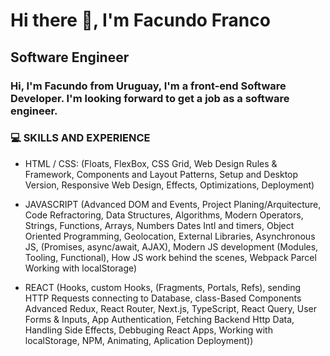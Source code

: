 # Hi there 👋, I'm Facundo Franco
## Software Engineer

### Hi, I'm Facundo from Uruguay, I'm a front-end Software Developer. I'm looking forward to get a job as a software engineer.

### 💻  SKILLS AND EXPERIENCE
  
* HTML / CSS: (Floats, FlexBox, CSS Grid, Web Design Rules & Framework, Components and Layout Patterns, Setup and Desktop Version, Responsive Web Design, Effects, Optimizations, Deployment)

* JAVASCRIPT (Advanced DOM and Events, Project Planing/Arquitecture, Code Refractoring, Data Structures, Algorithms, Modern Operators, Strings, Functions, Arrays, Numbers Dates Intl and timers, Object Oriented Programming, Geolocation, External Libraries, Asynchronous JS, (Promises, async/await, AJAX), Modern JS development (Modules, Tooling, Functional), How JS work behind the scenes, Webpack Parcel Working with localStorage)

* REACT (Hooks, custom Hooks, (Fragments, Portals, Refs), sending HTTP Requests connecting to Database, class-Based Components Advanced Redux, React Router, Next.js, TypeScript, React Query, User Forms & Inputs, App Authentication, Fetching Backend Http Data, Handling Side Effects, Debbuging React Apps, Working with localStorage, NPM, Animating, Aplication Deployment))
